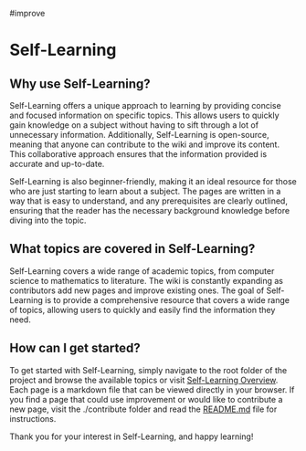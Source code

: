 #improve 
# Self-Learning

## Why use Self-Learning?

Self-Learning offers a unique approach to learning by providing concise and focused information on specific topics. This allows users to quickly gain knowledge on a subject without having to sift through a lot of unnecessary information. Additionally, Self-Learning is open-source, meaning that anyone can contribute to the wiki and improve its content. This collaborative approach ensures that the information provided is accurate and up-to-date.

Self-Learning is also beginner-friendly, making it an ideal resource for those who are just starting to learn about a subject. The pages are written in a way that is easy to understand, and any prerequisites are clearly outlined, ensuring that the reader has the necessary background knowledge before diving into the topic.

## What topics are covered in Self-Learning?

Self-Learning covers a wide range of academic topics, from computer science to mathematics to literature. The wiki is constantly expanding as contributors add new pages and improve existing ones. The goal of Self-Learning is to provide a comprehensive resource that covers a wide range of topics, allowing users to quickly and easily find the information they need.

## How can I get started?

To get started with Self-Learning, simply navigate to the root folder of the project and browse the available topics or visit [Self-Learning Overview](./Self-Learning%20Overview). Each page is a markdown file that can be viewed directly in your browser. If you find a page that could use improvement or would like to contribute a new page, visit the ./contribute folder and read the [README.md](How%20to%20Contribute%20to%20Self-Learning.md) file for instructions.

Thank you for your interest in Self-Learning, and happy learning!